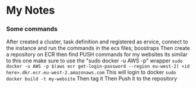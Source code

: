 # My Notes

### Some commands
After created a cluster, task definition and registered as ervice, connect to the instance and run the commands in the ecs files; boostraps 
Then create a repository on ECR then find PUSH commands for my websites its similar to this one
make sure to use the "sudo docker -u AWS -p" wrapper 
`sudo docker -u AWS -p $(aws ecr get-login-password --region eu-west-2) <id here>.dkr.ecr.eu-west-2.amazonaws.com`
This will login to docker
`sudo docker build -t my-website`
Then tag it
Then Push it to the repository